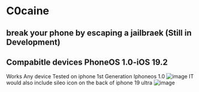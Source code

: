 # C0caine
break your phone by escaping a jailbraek 
(Still in Development)
---------------------------------------------
Compabitle devices PhoneOS 1.0-iOS 19.2
---------------------------------------------
Works Any device Tested on iphone 1st Generation Iphoneos 1.0
![image](https://github.com/XTMYTYT/C0caine/assets/86971741/1507b419-a186-44a1-a037-e57cc63beedf)
IT would also include sileo icon on the back of iphone 19 ultra
![image](https://github.com/XTMYTYT/C0caine/assets/86971741/ad554eb1-84fc-41b9-826b-f7268687cc02)



